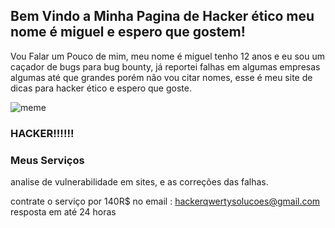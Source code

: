 ## Bem Vindo a Minha Pagina de Hacker ético meu nome é miguel e espero que gostem!

Vou Falar um Pouco de mim, meu nome é miguel tenho 12 anos e eu sou um caçador de bugs para bug bounty, já reportei falhas em algumas empresas algumas até que grandes porém não vou citar nomes, esse é meu site de dicas para hacker ético e espero que goste.



![meme](https://i.imgur.com/z3d0JNC.jpg)



### HACKER!!!!!!

### Meus Serviços
analise de vulnerabilidade em sites, e as correções das falhas.






contrate o serviço por 140R$ no email : hackerqwertysolucoes@gmail.com resposta em até 24 horas
